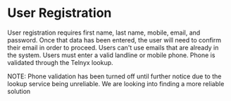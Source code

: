 User Registration
==========
User registration requires first name, last name, mobile, email, and password.
Once that data has been entered, the user will need to confirm their email in order to proceed.
Users can't use emails that are already in the system. Users must enter a valid landline or mobile phone. Phone is validated through the Telnyx lookup.

NOTE: Phone validation has been turned off until further notice due to the lookup service being unreliable. We are looking into finding a more reliable solution

